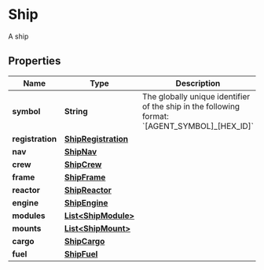 

# Ship

A ship

## Properties

| Name | Type | Description | Notes |
|------------ | ------------- | ------------- | -------------|
|**symbol** | **String** | The globally unique identifier of the ship in the following format: &#x60;[AGENT_SYMBOL]_[HEX_ID]&#x60; |  |
|**registration** | [**ShipRegistration**](ShipRegistration.md) |  |  |
|**nav** | [**ShipNav**](ShipNav.md) |  |  |
|**crew** | [**ShipCrew**](ShipCrew.md) |  |  |
|**frame** | [**ShipFrame**](ShipFrame.md) |  |  |
|**reactor** | [**ShipReactor**](ShipReactor.md) |  |  |
|**engine** | [**ShipEngine**](ShipEngine.md) |  |  |
|**modules** | [**List&lt;ShipModule&gt;**](ShipModule.md) |  |  |
|**mounts** | [**List&lt;ShipMount&gt;**](ShipMount.md) |  |  |
|**cargo** | [**ShipCargo**](ShipCargo.md) |  |  |
|**fuel** | [**ShipFuel**](ShipFuel.md) |  |  |



